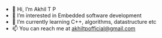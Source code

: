 - 👋 Hi, I’m Akhil T P
- 👀 I’m interested in Embedded software development
- 🌱 I’m currently learning C++, algorithms, datastructure etc
- 📫 You can reach me at akhiltpofficial@gmail.com

